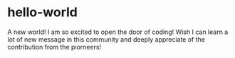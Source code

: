 # hello-world
A new world!
I am so excited to open the door of coding!
Wish I can learn a lot of new message in this community and deeply appreciate of the contribution from the piorneers!

